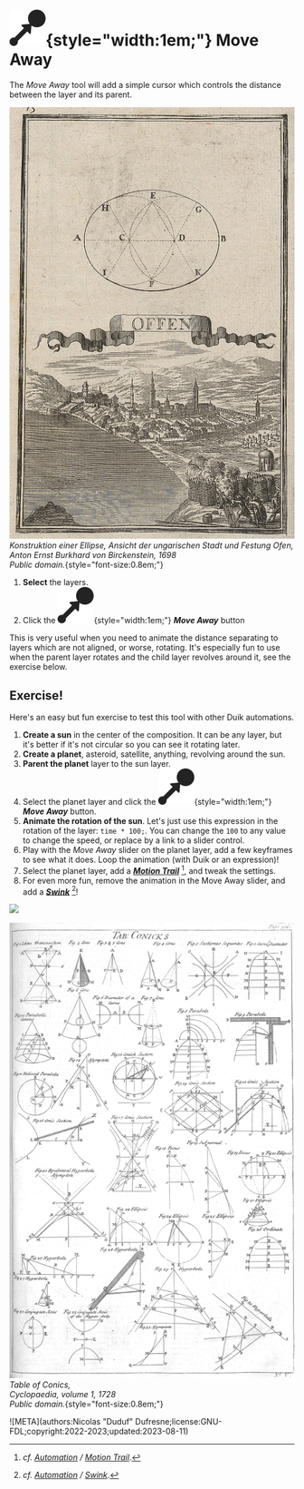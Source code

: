 # ![](../../img/duik/icons/move_away.svg){style="width:1em;"} Move Away

The *Move Away* tool will add a simple cursor which controls the distance between the layer and its parent.

![](../../img/illustration/Fotothek_df_tg_0004802_Geometrie_Architektur_Festungsbau_Vermessung.jpg)  
*Konstruktion einer Ellipse, Ansicht der ungarischen Stadt und Festung Ofen,  
Anton Ernst Burkhard von Birckenstein, 1698   
Public domain.*{style="font-size:0.8em;"}

1. **Select** the layers.
2. Click the ![](../../img/duik/icons/move_away.svg){style="width:1em;"} ***Move Away*** button

This is very useful when you need to animate the distance separating to layers which are not aligned, or worse, rotating. It's especially fun to use when the parent layer rotates and the child layer revolves around it, see the exercise below.

## Exercise!

Here's an easy but fun exercise to test this tool with other Duik automations.

1. **Create a sun** in the center of the composition. It can be any layer, but it's better if it's not circular so you can see it rotating later.
2. **Create a planet**, asteroid, satellite, anything, revolving around the sun.
3. **Parent the planet** layer to the sun layer.
4. Select the planet layer and click the ![](../../img/duik/icons/move_away.svg){style="width:1em;"} ***Move Away*** button.
5. **Animate the rotation of the sun**. Let's just use this expression in the rotation of the layer: `time * 100;`. You can change the `100` to any value to change the speed, or replace by a link to a slider control.
6. Play with the *Move Away* slider on the planet layer, add a few keyframes to see what it does. Loop the animation (with Duik or an expression)!
7. Select the planet layer, add a [***Motion Trail***](motion-trail.md)&nbsp;[^trail], and tweak the settings.
8. For even more fun, remove the animation in the Move Away slider, and add a [***Swink***](swink.md)&nbsp;[^swink]!

![](../../img/illustration/astronomer.gif)

![](../../img/illustration/Table_of_Conics_Cyclopaedia_volume_1_p_304_1728.png)  
*Table of Conics,  
Cyclopaedia, volume 1, 1728   
Public domain.*{style="font-size:0.8em;"}

[^trail]: *cf. [Automation](index.md) / [Motion Trail](motion-trail.md)*.

[^swink]: *cf. [Automation](index.md) / [Swink](motion-trail.md)*.


![META](authors:Nicolas "Duduf" Dufresne;license:GNU-FDL;copyright:2022-2023;updated:2023-08-11)
